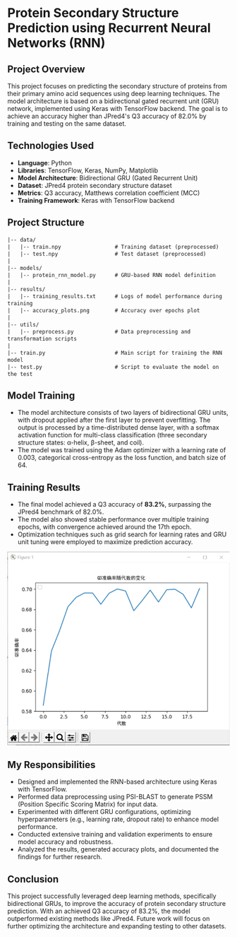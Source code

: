 # **Protein Secondary Structure Prediction using Recurrent Neural Networks (RNN)**

## **Project Overview**

This project focuses on predicting the secondary structure of proteins from their primary amino acid sequences using deep learning techniques. The model architecture is based on a bidirectional gated recurrent unit (GRU) network, implemented using Keras with TensorFlow backend. The goal is to achieve an accuracy higher than JPred4's Q3 accuracy of 82.0% by training and testing on the same dataset.

## **Technologies Used**

- **Language**: Python
- **Libraries**: TensorFlow, Keras, NumPy, Matplotlib
- **Model Architecture**: Bidirectional GRU (Gated Recurrent Unit)
- **Dataset**: JPred4 protein secondary structure dataset
- **Metrics**: Q3 accuracy, Matthews correlation coefficient (MCC)
- **Training Framework**: Keras with TensorFlow backend

## **Project Structure**

```
|-- data/
|   |-- train.npy                 # Training dataset (preprocessed)
|   |-- test.npy                  # Test dataset (preprocessed)
|
|-- models/
|   |-- protein_rnn_model.py      # GRU-based RNN model definition
|
|-- results/
|   |-- training_results.txt      # Logs of model performance during training
|   |-- accuracy_plots.png        # Accuracy over epochs plot
|
|-- utils/
|   |-- preprocess.py             # Data preprocessing and transformation scripts
|
|-- train.py                      # Main script for training the RNN model
|-- test.py                       # Script to evaluate the model on the test
```


## **Model Training**

- The model architecture consists of two layers of bidirectional GRU units, with dropout applied after the first layer to prevent overfitting. The output is processed by a time-distributed dense layer, with a softmax activation function for multi-class classification (three secondary structure states: α-helix, β-sheet, and coil).
- The model was trained using the Adam optimizer with a learning rate of 0.003, categorical cross-entropy as the loss function, and batch size of 64. 

## **Training Results**

- The final model achieved a Q3 accuracy of **83.2%**, surpassing the JPred4 benchmark of 82.0%.
- The model also showed stable performance over multiple training epochs, with convergence achieved around the 17th epoch.
- Optimization techniques such as grid search for learning rates and GRU unit tuning were employed to maximize prediction accuracy.

![img.png](media/result1.png)

## **My Responsibilities**

- Designed and implemented the RNN-based architecture using Keras with TensorFlow.
- Performed data preprocessing using PSI-BLAST to generate PSSM (Position Specific Scoring Matrix) for input data.
- Experimented with different GRU configurations, optimizing hyperparameters (e.g., learning rate, dropout rate) to enhance model performance.
- Conducted extensive training and validation experiments to ensure model accuracy and robustness.
- Analyzed the results, generated accuracy plots, and documented the findings for further research.

## **Conclusion**

This project successfully leveraged deep learning methods, specifically bidirectional GRUs, to improve the accuracy of protein secondary structure prediction. With an achieved Q3 accuracy of 83.2%, the model outperformed existing methods like JPred4. Future work will focus on further optimizing the architecture and expanding testing to other datasets.
